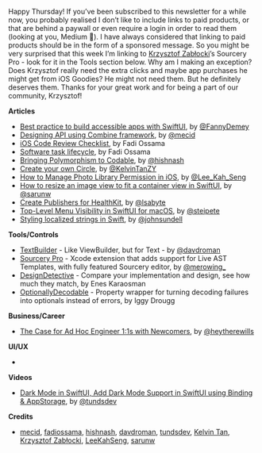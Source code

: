 Happy Thursday! If you’ve been subscribed to this newsletter for a while now, you probably realised I don’t like to include links to paid products, or that are behind a paywall or even require a login in order to read them (looking at you, Medium 👀). I have always considered that linking to paid products should be in the form of a sponsored message. So you might be very surprised that this week I’m linking to [Krzysztof Zabłocki](https://twitter.com/merowing_)’s Sourcery Pro - look for it in the Tools section below. Why am I making an exception? Does Krzysztof really need the extra clicks and maybe app purchases he might get from iOS Goodies? He might not need them. But he definitely deserves them. Thanks for your great work and for being a part of our community, Krzysztof!

**Articles**

* [Best practice to build accessible apps with SwiftUI](https://dev.to/fannydemey/best-practice-to-build-accessible-apps-with-swiftui-3cdk), by [@FannyDemey](https://twitter.com/FannyDemey)
* [Designing API using Combine framework](https://swiftwithmajid.com/2021/04/07/designing-api-using-combine-framework/), by [@mecid](https://twitter.com/mecid)
* [iOS Code Review Checklist](https://medium.com/swiftcairo/ios-code-review-checklist-482f17f5c7c6), by Fadi Ossama
* [Software task lifecycle](https://fadyossama.medium.com/software-task-lifecycle-cb717ef0ff92), by Fadi Ossama
* [Bringing Polymorphism to Codable](https://lostmoa.com/blog/BringingPolymorphismToCodable/), by [@hishnash](https://twitter.com/hishnash)
* [Create your own Circle](https://daddycoding.com/2021/04/11/create-your-own-circle/), by [@KelvinTanZY](https://twitter.com/kelvintanzy)
* [How to Manage Photo Library Permission in iOS](https://swiftsenpai.com/development/photo-library-permission/), by [@Lee_Kah_Seng](https://twitter.com/Lee_Kah_Seng)
* [How to resize an image view to fit a container view in SwiftUI](https://sarunw.com/posts/how-to-resize-an-image-to-fit-a-container-view-in-swiftui/), by [@sarunw](https://twitter.com/sarunw)
* [Create Publishers for HealthKit](https://isalima.xyz/create-publishers-for-healthkit/), by [@lsabyte](https://twitter.com/lsabyte)
* [Top-Level Menu Visibility in SwiftUI for macOS](https://steipete.com/posts/top-level-menu-visibility-in-swiftui/), by [@steipete](https://twitter.com/steipete)
* [Styling localized strings in Swift](https://swiftbysundell.com/articles/styled-localized-strings-in-swift/), by [@johnsundell](https://twitter.com/johnsundell)

**Tools/Controls**

* [TextBuilder](https://github.com/davdroman/TextBuilder) - Like ViewBuilder, but for Text - by [@davdroman](https://github.com/davdroman)
* [Sourcery Pro](https://merowing.info/sourcery-pro/) - Xcode extension that adds support for Live AST Templates, with fully featured Sourcery editor, by [@merowing_](https://twitter.com/merowing_)
* [DesignDetective](https://github.com/EnesKaraosman/DesignDetective) - Compare your implementation and design, see how much they match, by Enes Karaosman
* [OptionallyDecodable](https://github.com/idrougge/OptionallyDecodable) - Property wrapper for turning decoding failures into optionals instead of errors, by Iggy Drougg

**Business/Career**

* [The Case for Ad Hoc Engineer 1:1s with Newcomers](https://pspdfkit.com/blog/2021/ad-hoc-engineer-meetings/), by [@heytherewills](https://twitter.com/heytherewills)

**UI/UX**

*

**Videos**

* [Dark Mode in SwiftUI, Add Dark Mode Support in SwiftUI using Binding & AppStorage](https://youtu.be/j7a4jvHz4MM), by [@tundsdev](https://twitter.com/tundsdev)

**Credits**

* [mecid](https://github.com/mecid), [fadiossama](https://github.com/FadiOssama), [hishnash](https://github.com/hishnash), [davdroman](https://github.com/davdroman), [tundsdev](https://github.com/tunds), [Kelvin Tan](https://twitter.com/kelvintanzy), [Krzysztof Zabłocki](https://github.com/krzysztofzablocki), [LeeKahSeng](https://github.com/LeeKahSeng), [sarunw](https://github.com/sarunw)
